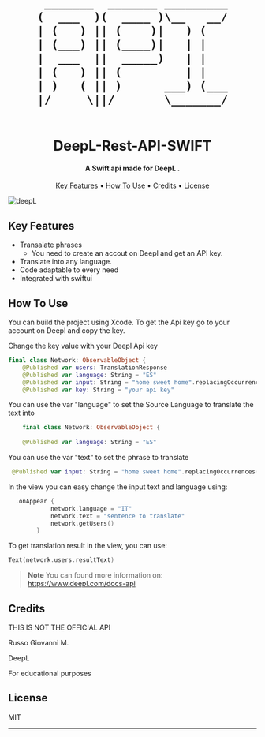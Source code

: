 <h1 align="center">
  <br>


     _______  _______ _________
    (  ___  )(  ____ )\__   __/
    | (   ) || (    )|   ) (   
    | (___) || (____)|   | |   
    |  ___  ||  _____)   | |   
    | (   ) || (         | |   
    | )   ( || )      ___) (___
    |/     \||/       \_______/


                           
  <br>
  DeepL-Rest-API-SWIFT
  <br>
</h1>

<h4 align="center">A Swift api made for DeepL
.</h4>


<p align="center">
  <a href="#key-features">Key Features</a> •
  <a href="#how-to-use">How To Use</a> •
  <a href="#credits">Credits</a> •
  <a href="#license">License</a>
</p>

![deepL](https://user-images.githubusercontent.com/113531412/208911786-85839a7e-7032-4bc0-91d4-9ab62572e931.png)

## Key Features

* Transalate phrases
  - You need to create an accout on Deepl and get an API key.
* Translate into any language. 
* Code adaptable to every need
* Integrated with swiftui



## How To Use

You can build the project using Xcode. To get the Api key go to your account on Deepl and copy the key.

Change the key value with your Deepl Api key

```swift
final class Network: ObservableObject {
    @Published var users: TranslationResponse
    @Published var language: String = "ES"
    @Published var input: String = "home sweet home".replacingOccurrences(of: " ", with: "%20")
    @Published var key: String = "your api key"
```

You can use the var "language" to set the Source Language to translate the text into

```swift
    final class Network: ObservableObject {
    
    @Published var language: String = "ES"
```

You can use the var "text" to set the phrase to translate

```swift
 @Published var input: String = "home sweet home".replacingOccurrences(of: " ", with: "%20")
```
In the view you can easy change the input text and language using:

```swift
  .onAppear {
            network.language = "IT"
            network.text = "sentence to translate"
            network.getUsers()
        }
```

To get translation result in the view, you can use:

```swift
Text(network.users.resultText)
```

> **Note**
> You can found more information on: https://www.deepl.com/docs-api


## Credits

THIS IS NOT THE OFFICIAL API

Russo Giovanni M.

DeepL

For educational purposes

## License

MIT

---

